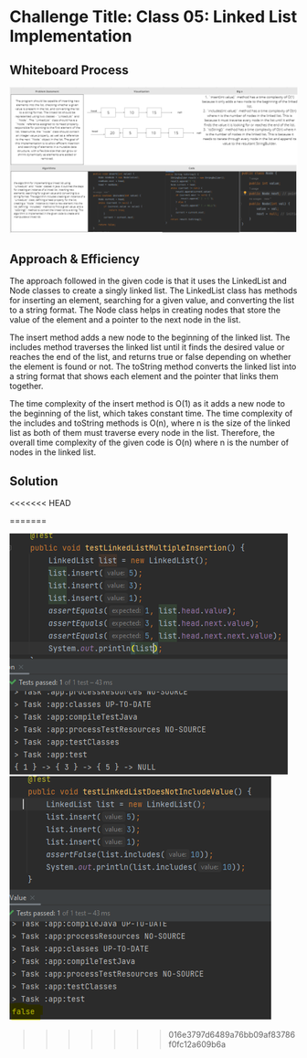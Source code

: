 # Challenge Title: Class 05: Linked List Implementation




## Whiteboard Process
<!-- Embedded whiteboard image -->
![](ll.PNG)
## Approach & Efficiency
<!-- What approach did you take? Why? What is the Big O space/time for this approach? -->
The approach followed in the given code is that it uses the LinkedList and Node classes to create a singly linked list. The LinkedList class has methods for inserting an element, searching for a given value, and converting the list to a string format. The Node class helps in creating nodes that store the value of the element and a pointer to the next node in the list.

The insert method adds a new node to the beginning of the linked list. The includes method traverses the linked list until it finds the desired value or reaches the end of the list, and returns true or false depending on whether the element is found or not. The toString method converts the linked list into a string format that shows each element and the pointer that links them together.

The time complexity of the insert method is O(1) as it adds a new node to the beginning of the list, which takes constant time. The time complexity of the includes and toString methods is O(n), where n is the size of the linked list as both of them must traverse every node in the list. Therefore, the overall time complexity of the given code is O(n) where n is the number of nodes in the linked list.
## Solution
<<<<<<< HEAD
<!-- -->
=======
<!-- Show how to run your code, and examples of it in action -->
![](list1.PNG)
![](list2.PNG)
>>>>>>> 016e3797d6489a76bb09af83786f0fc12a609b6a
